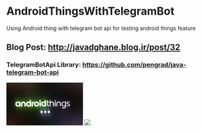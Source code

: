 # AndroidThingsWithTelegramBot
Using Android thing with telegram bot api for testing android things feature 

## Blog Post: http://javadghane.blog.ir/post/32

### TelegramBotApi Library: https://github.com/pengrad/java-telegram-bot-api

<img src="https://github.com/javadghane/AndroidThingsWithTelegramBot/blob/master/AndroidThingsLogo.jpg" width="200" >
<img src="https://github.com/javadghane/AndroidThingsWithTelegramBot/blob/master/Circuit.jpg" width="200" >

